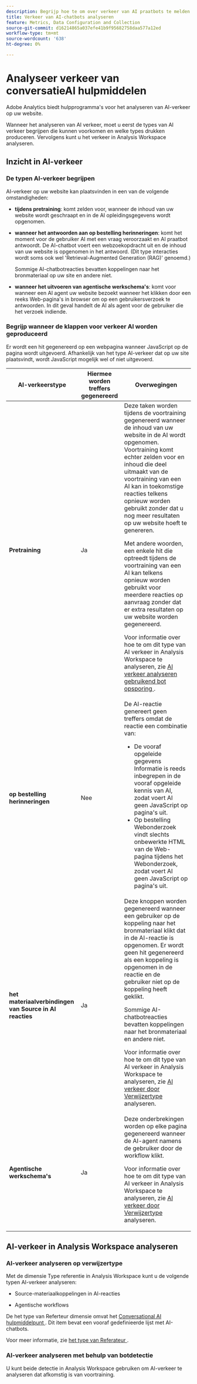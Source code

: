 ```yaml
---
description: Begrijp hoe te om over verkeer van AI praatbots te melden
title: Verkeer van AI-chatbots analyseren
feature: Metrics, Data Configuration and Collection
source-git-commit: d16214865a037efe41b9f95682758daa577a12ed
workflow-type: tm+mt
source-wordcount: '638'
ht-degree: 0%

---
```


# Analyseer verkeer van conversatieAI hulpmiddelen

Adobe Analytics biedt hulpprogramma&#39;s voor het analyseren van AI-verkeer op uw website.

Wanneer het analyseren van AI verkeer, moet u eerst de types van AI verkeer begrijpen die kunnen voorkomen en welke types drukken produceren. Vervolgens kunt u het verkeer in Analysis Workspace analyseren.

## Inzicht in AI-verkeer

### De typen AI-verkeer begrijpen

AI-verkeer op uw website kan plaatsvinden in een van de volgende omstandigheden:

* **tijdens pretraining**: komt zelden voor, wanneer de inhoud van uw website wordt geschraapt en in de AI opleidingsgegevens wordt opgenomen.

* **wanneer het antwoorden aan op bestelling herinneringen**: komt het moment voor de gebruiker AI met een vraag veroorzaakt en AI praatbot antwoordt. De AI-chatbot voert een webzoekopdracht uit en de inhoud van uw website is opgenomen in het antwoord. (Dit type interacties wordt soms ook wel &#39;Retrieval-Augmented Generation (RAG)&#39; genoemd.)

  Sommige AI-chatbotreacties bevatten koppelingen naar het bronmateriaal op uw site en andere niet.

* **wanneer het uitvoeren van agentische werkschema&#39;s**: komt voor wanneer een AI agent uw website bezoekt wanneer het klikken door een reeks Web-pagina&#39;s in browser om op een gebruikersverzoek te antwoorden. In dit geval handelt de AI als agent voor de gebruiker die het verzoek indiende.

### Begrijp wanneer de klappen voor verkeer AI worden geproduceerd

Er wordt een hit gegenereerd op een webpagina wanneer JavaScript op de pagina wordt uitgevoerd. Afhankelijk van het type AI-verkeer dat op uw site plaatsvindt, wordt JavaScript mogelijk wel of niet uitgevoerd.

| AI-verkeerstype | Hiermee worden treffers gegenereerd | Overwegingen |
|---------|----------|---------|
| **Pretraining** | Ja | Deze taken worden tijdens de voortraining gegenereerd wanneer de inhoud van uw website in de AI wordt opgenomen. Voortraining komt echter zelden voor en inhoud die deel uitmaakt van de voortraining van een AI kan in toekomstige reacties telkens opnieuw worden gebruikt zonder dat u nog meer resultaten op uw website hoeft te genereren. <p>Met andere woorden, een enkele hit die optreedt tijdens de voortraining van een AI kan telkens opnieuw worden gebruikt voor meerdere reacties op aanvraag zonder dat er extra resultaten op uw website worden gegenereerd.</p><p>Voor informatie over hoe te om dit type van AI verkeer in Analysis Workspace te analyseren, zie [ AI verkeer analyseren gebruikend bot opsporing ](#analyze-ai-traffic-using-bot-detection).</p> |
| **op bestelling herinneringen** | Nee | De AI-reactie genereert geen treffers omdat de reactie een combinatie van:<ul><li>De vooraf opgeleide gegevens <br/> Informatie is reeds inbegrepen in de vooraf opgeleide kennis van AI, zodat voert AI geen JavaScript op pagina&#39;s uit.</li><li>Op bestelling Webonderzoek <br/> vindt slechts onbewerkte HTML van de Web-pagina tijdens het Webonderzoek, zodat voert AI geen JavaScript op pagina&#39;s uit.</li></ul> |
| **het materiaalverbindingen van Source in AI reacties** | Ja | Deze knoppen worden gegenereerd wanneer een gebruiker op de koppeling naar het bronmateriaal klikt dat in de AI-reactie is opgenomen. Er wordt geen hit gegenereerd als een koppeling is opgenomen in de reactie en de gebruiker niet op de koppeling heeft geklikt. <p>Sommige AI-chatbotreacties bevatten koppelingen naar het bronmateriaal en andere niet. </p><p>Voor informatie over hoe te om dit type van AI verkeer in Analysis Workspace te analyseren, zie [ AI verkeer door Verwijzertype ](#analyze-ai-traffic-by-referrer-type) analyseren.</p> |
| **Agentische werkschema&#39;s** | Ja | Deze onderbrekingen worden op elke pagina gegenereerd wanneer de AI-agent namens de gebruiker door de workflow klikt. <p>Voor informatie over hoe te om dit type van AI verkeer in Analysis Workspace te analyseren, zie [ AI verkeer door Verwijzertype ](#analyze-ai-traffic-by-referrer-type) analyseren.</p> |

## AI-verkeer in Analysis Workspace analyseren

### AI-verkeer analyseren op verwijzertype

Met de dimensie Type referentie in Analysis Workspace kunt u de volgende typen AI-verkeer analyseren:

* Source-materiaalkoppelingen in AI-reacties

* Agentische workflows

De het type van Referteur dimensie omvat het [ Conversational AI hulpmiddelpunt ](/help/components/dimensions/referrer-type.md#conversational-ai-tools). Dit item bevat een vooraf gedefinieerde lijst met AI-chatbots.

Voor meer informatie, zie [ het type van Referateur ](/help/components/dimensions/referrer-type.md).

### AI-verkeer analyseren met behulp van botdetectie

U kunt beide detectie in Analysis Workspace gebruiken om AI-verkeer te analyseren dat afkomstig is van voortraining.

